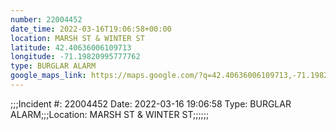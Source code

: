 ```yaml
---
number: 22004452
date_time: 2022-03-16T19:06:58+00:00
location: MARSH ST & WINTER ST
latitude: 42.40636006109713
longitude: -71.19820995777762
type: BURGLAR ALARM
google_maps_link: https://maps.google.com/?q=42.40636006109713,-71.19820995777762
---
```


;;;Incident #: 22004452   Date: 2022-03-16 19:06:58   Type: BURGLAR ALARM;;;Location: MARSH ST & WINTER ST;;;;;;
